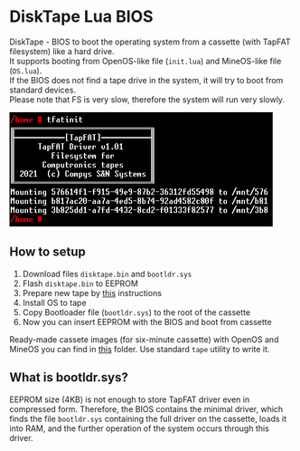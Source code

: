 # DiskTape Lua BIOS

DiskTape - BIOS to boot the operating system from a cassette (with TapFAT filesystem) like a hard drive.  
It supports booting from OpenOS-like file (`init.lua`) and MineOS-like file (`OS.lua`).  
If the BIOS does not find a tape drive in the system, it will try to boot from standard devices.  
Please note that FS is very slow, therefore the system will run very slowly.

[![Video](https://raw.githubusercontent.com/Bs0Dd/OpenCompSoft/master/TapFAT/Pictures/driver.png)](https://www.youtube.com/watch?v=cBIY3tTLgQQ)

## How to setup

1. Download files `disktape.bin` and `bootldr.sys`
2. Flash `disktape.bin` to EEPROM
3. Prepare new tape by [this](https://github.com/Bs0Dd/OpenCompSoft/blob/master/TapFAT/README.md#prepare-tape) instructions
4. Install OS to tape
5. Copy Bootloader file (`bootldr.sys`) to the root of the cassette
6. Now you can insert EEPROM with the BIOS and boot from cassette

Ready-made cassete images (for six-minute cassette) with OpenOS and MineOS you can find in [this](https://github.com/Bs0Dd/OpenCompSoft/blob/master/TapFAT/DiskTape/Images) folder.
Use standard `tape` utility to write it. 

## What is bootldr.sys?

EEPROM size (4KB) is not enough to store TapFAT driver even in compressed form.
Therefore, the BIOS contains the minimal driver, which finds the file `bootldr.sys` containing the full driver on the cassette, loads it into RAM, and the further operation of the system occurs through this driver.